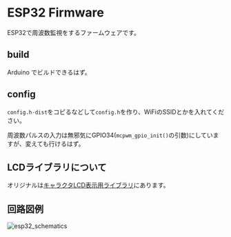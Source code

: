 # ESP32 Firmware

ESP32で周波数監視をするファームウェアです。

## build

Arduino でビルドできるはず。

## config

`config.h-dist`をコピるなどして`config.h`を作り、WiFiのSSIDとかを入れてください。

周波数パルスの入力は無邪気にGPIO34(`mcpwm_gpio_init()`の引数)にしていますが、変えても行けるはず。

## LCDライブラリについて

オリジナルは[キャラクタLCD表示用ライブラリ](http://www.inoshita.jp/freo/view/396)にあります。

## 回路図例

![esp32_schematics](https://user-images.githubusercontent.com/1270667/155331256-906107e5-818b-4b90-8b88-3d23f6a1c457.png)
